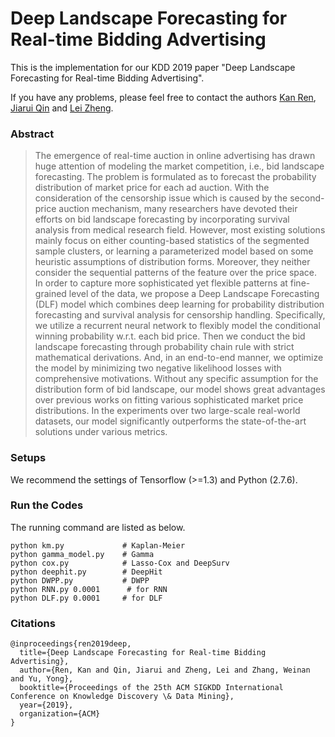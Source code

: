 # Deep Landscape Forecasting for Real-time Bidding Advertising
This is the implementation for our KDD 2019 paper "Deep Landscape Forecasting for Real-time Bidding Advertising".

If you have any problems, please feel free to contact the authors [Kan Ren](http://saying.ren), [Jiarui Qin](http://apex.sjtu.edu.cn/members/qinjr) and [Lei Zheng](mailto:zhenglei2016@sjtu.edu.cn).

### Abstract
> The emergence of real-time auction in online advertising has drawn huge attention of modeling the market competition, i.e., bid landscape forecasting. The problem is formulated as to forecast the probability distribution of market price for each ad auction. With the consideration of the censorship issue which is caused by the second-price auction mechanism, many researchers have devoted their efforts on bid landscape forecasting by incorporating survival analysis from medical research field. However, most existing solutions mainly focus on either counting-based statistics of the segmented sample clusters, or learning a parameterized model based on some heuristic assumptions of distribution forms. Moreover, they neither consider the sequential patterns of the feature over the price space. In order to capture more sophisticated yet flexible patterns at fine-grained level of the data, we propose a Deep Landscape Forecasting (DLF) model which combines deep learning for probability distribution forecasting and survival analysis for censorship handling. Specifically, we utilize a recurrent neural network to flexibly model the conditional winning probability w.r.t. each bid price. Then we conduct the bid landscape forecasting through probability chain rule with strict mathematical derivations. And, in an end-to-end manner, we optimize the model by minimizing two negative likelihood losses with comprehensive motivations. Without any specific assumption for the distribution form of bid landscape, our model shows great advantages over previous works on fitting various sophisticated market price distributions. In the experiments over two large-scale real-world datasets, our model significantly outperforms the state-of-the-art solutions under various metrics.

### Setups
We recommend the settings of Tensorflow (>=1.3) and Python (2.7.6).

### Run the Codes
The running command are listed as below.
```
python km.py             # Kaplan-Meier
python gamma_model.py    # Gamma
python cox.py            # Lasso-Cox and DeepSurv
python deephit.py        # DeepHit
python DWPP.py           # DWPP
python RNN.py 0.0001      # for RNN
python DLF.py 0.0001     # for DLF
```

### Citations
```
@inproceedings{ren2019deep,
  title={Deep Landscape Forecasting for Real-time Bidding Advertising},
  author={Ren, Kan and Qin, Jiarui and Zheng, Lei and Zhang, Weinan and Yu, Yong},
  booktitle={Proceedings of the 25th ACM SIGKDD International Conference on Knowledge Discovery \& Data Mining},
  year={2019},
  organization={ACM}
}
```
